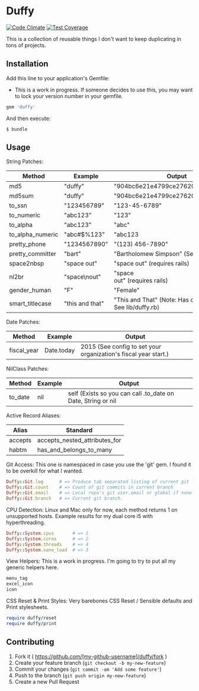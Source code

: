 # Duffy

[![Code Climate](https://codeclimate.com/github/duffyjp/duffy/badges/gpa.svg)](https://codeclimate.com/github/duffyjp/duffy)
[![Test Coverage](https://codeclimate.com/github/duffyjp/duffy/badges/coverage.svg)](https://codeclimate.com/github/duffyjp/duffy/coverage)

This is a collection of reusable things I don't want to keep duplicating in tons of projects.

## Installation

Add this line to your application's Gemfile:
* This is a work in progress.  If someone decides to use this, you may want to lock your version number in your gemfile.

```ruby
gem 'duffy'
```

And then execute:
```shell
$ bundle
```

## Usage

String Patches:

Method            | Example         | Output
------------------|-----------------|-------
md5               | "duffy"         | "904bc6e21e4799ce276200117215b88b"
md5sum            | "duffy"         | "904bc6e21e4799ce276200117215b88b"
to_ssn            | "123456789"     | "123-45-6789"
to_numeric        | "abc123"        | "123"
to_alpha          | "abc123"        | "abc"
to_alpha_numeric  | "abc#$%123"     | "abc123
pretty_phone      | "1234567890"    | "(123) 456-7890" 
pretty_committer  | "bart"          | "Bartholomew Simpson" (See config)
space2nbsp        | "space out"     | "space&nbsp;out" (requires rails)
nl2br             | "space\nout"    | "space<br/>out"  (requires rails)
gender_human      | "F"             | "Female"
smart_titlecase   | "this and that" | "This and That" (Note: Has config options. See lib/duffy.rb)


Date Patches:

Method            | Example         | Output
------------------|-----------------|-------
fiscal_year       | Date.today      | 2015 (See config to set your organization's fiscal year start.)


NilClass Patches:

Method            | Example         | Output
------------------|-----------------|-------
to_date           | nil             | self (Exists so you can call .to_date on Date, String or nil


Active Record Aliases:

Alias             | Standard
------------------|---------
accepts           | accepts_nested_attributes_for
habtm             | has_and_belongs_to_many


Git Access:
This one is namespaced in case you use the 'git' gem.  I found it to be overkill for what I wanted.
```ruby
Duffy::Git.log      # => Produce tab separated listing of current git log.
Duffy::Git.count    # => Count of git commits in current branch
Duffy::Git.email    # => Local repo's git user.email or global if none.
Duffy::Git.branch   # => Current git branch.
```

CPU Detection:
Linux and Mac only for now, each method returns 1 on unsupported hosts.
Example results for my dual core i5 with hyperthreading.
```ruby
Duffy::System.cpus       # => 1
Duffy::System.cores      # => 2
Duffy::System.threads    # => 4
Duffy::System.sane_load  # => 3
```


View Helpers:
This is a work in progress.  I'm going to try to put all my generic helpers here.
```ruby
menu_tag
excel_icon
icon
```

CSS Reset & Print Styles: Very barebones CSS Reset / Sensible defaults and Print stylesheets.
```ruby
require duffy/reset
require duffy/print
```

## Contributing

1. Fork it ( https://github.com/[my-github-username]/duffy/fork )
2. Create your feature branch (`git checkout -b my-new-feature`)
3. Commit your changes (`git commit -am 'Add some feature'`)
4. Push to the branch (`git push origin my-new-feature`)
5. Create a new Pull Request
